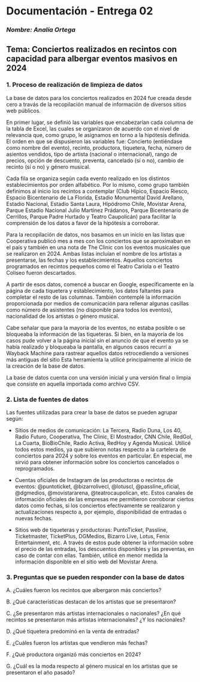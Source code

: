 # **Documentación - Entrega 02**
### *Nombre: Analía Ortega*
## **Tema: Conciertos realizados en recintos con capacidad para albergar eventos masivos en 2024**

### **1. Proceso de realización de limpieza de datos**

La base de datos para los conciertos realizados en 2024 fue creada desde cero a travás de la recopilación manual de información de diversos sitios web públicos. 

En primer lugar, se definió las variables que encabezarían cada columna de la tabla de Excel, las cuales se organizaron de acuerdo con el nivel de relevancia que, como grupo, le asignamos en torno a la hipótesis definida. El orden en que se dispusieron las variables fue: Concierto (entiéndase como nombre del evento), recinto, productora, tiquetera, fecha, número de asientos vendidos, tipo de artista (nacional o internacional), rango de precios, opción de descuento, preventa, cancelado (sí o no), cambio de recinto (sí o no) y género musical. 

Cada fila se organiza según cada evento realizado en los distintos establecimientos por orden alfabético. Por lo mismo, como grupo también definimos al inicio los recintos a contemplar (Club Hípico, Espacio Riesco, Espacio Bicentenario de La Florida, Estadio Monumental David Arellano, Estadio Nacional, Estadio Santa Laura, Hipódromo Chile, Movistar Arena, Parque Estadio Nacional Julio Martínez Prádanos, Parque Bicentenario de Cerrillos, Parque Padre Hurtado y Teatro Caupolicán) para facilitar la comprensión de los datos a favor de la hipótesis a corroborar. 

Para la recopilación de datos, nos basamos en un inicio en las listas que Cooperativa publicó mes a mes con los conciertos que se aproximaban en el país y también en una nota de The Clinic con los eventos musicales que se realizaron en 2024. Ambas listas incluían el nombre de los artistas a presentarse, las fechas y los establecimientos. Aquellos conciertos programados en recintos pequeños como el Teatro Cariola o el Teatro Coliseo fueron descartados. 

A partir de esos datos, comencé a buscar en Google, específicamente en la página de cada tiquetera y establecimiento, los datos faltantes para completar el resto de las columnas. También contemplé la información proporcionada por medios de comunicación para rellenar algunas casillas como número de asistentes (no disponible para todos los eventos), nacionalidad de los artistas o género musical. 

Cabe señalar que para la mayoría de los eventos, no estaba posible o se bloqueaba la información de las tiqueteras. Si bien, en la mayoría de los casos pude volver a la página inicial sin el anuncio de que el evento ya se había realizado y bloqueaba la pantalla, en algunos casos recurrí a Wayback Machine para rastrear aquellos datos retrocediendo a versiones más antiguas del sitio Esta herramienta la utilicé principalmente al inicio de la creación de la base de datos.

La base de datos cuenta con una versión inicial y una versión final o limpia que consiste en aquella importada como archivo CSV.

### **2. Lista de fuentes de datos**

Las fuentes utilizadas para crear la base de datos se pueden agrupar según:

- Sitios de medios de comunicación: La Tercera, Radio Duna, Los 40, Radio Futuro, Cooperativa, The Clinic, El Mostrador, CNN Chile, RedGol, La Cuarta, BioBioChile, Radio Activa, RedHoy y Agenda Musical. Utilicé todos estos medios, ya que subieron notas respecto a la cartelera de conciertos para 2024 y sobre los eventos en particular. En especial, me sirvió para obtener información sobre los conciertos cancelados o reprogramados.

- Cuentas oficiales de Instagram de las productoras o recintos de eventos: @puntoticket, @bizarrolivecl, @lotuscl, @passline_oficial, @dgmedios, @movistararena, @teatrocaupolican, etc. Estos canales de información oficiales de las empresas me permitieron corroborar ciertos datos como fechas, si los conciertos efectivamente se realizaron y actualizaciones respecto a, por ejemplo, disponibilidad de entradas o nuevas fechas.

- Sitios web de tiqueteras y productoras: PuntoTicket, Passline, Ticketmaster, TicketPlus, DGMedios, Bizarro Live, Lotus, Fenix Entertainment, etc. A través de estos pude obtener la información sobre el precio de las entradas, los descuentos disponibles y las preventas, en caso de contar con ellas. También, utilicé en menor medida la información disponible en el sitio web del Movistar Arena. 

### **3. Preguntas que se pueden responder con la base de datos**

A. ¿Cuáles fueron los recintos que albergaron más conciertos?

B. ¿Qué características destacan de los artistas que se presentaron?

C. ¿Se presentaron más artistas internacionales o nacionales? ¿En qué recintos se presentaron más artistas internacionales? ¿Y los nacionales?

D. ¿Qué tiquetera predominó en la venta de entradas?

E. ¿Cuáles fueron los artistas que vendieron más fechas?

F. ¿Qué productora organizó más conciertos en 2024?

G. ¿Cuál es la moda respecto al género musical en los artistas que se presentaron el año pasado?
